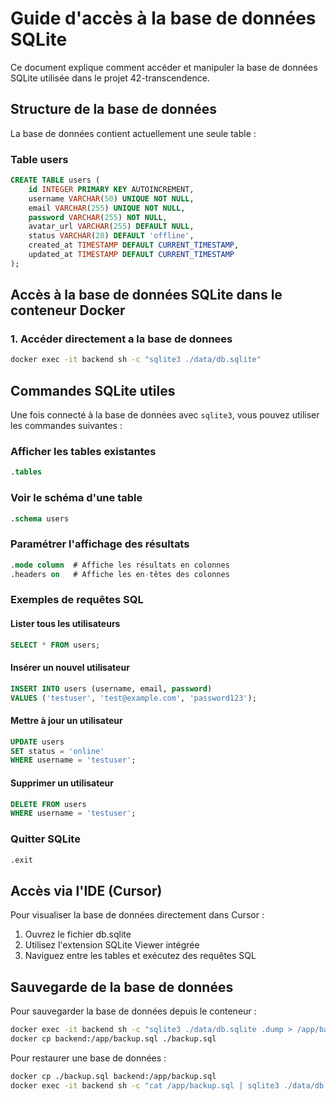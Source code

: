 # Guide d'accès à la base de données SQLite

Ce document explique comment accéder et manipuler la base de données SQLite utilisée dans le projet 42-transcendence.

## Structure de la base de données

La base de données contient actuellement une seule table :

### Table users
```sql
CREATE TABLE users (
    id INTEGER PRIMARY KEY AUTOINCREMENT,
    username VARCHAR(50) UNIQUE NOT NULL,
    email VARCHAR(255) UNIQUE NOT NULL,
    password VARCHAR(255) NOT NULL,
    avatar_url VARCHAR(255) DEFAULT NULL,
    status VARCHAR(20) DEFAULT 'offline',
    created_at TIMESTAMP DEFAULT CURRENT_TIMESTAMP,
    updated_at TIMESTAMP DEFAULT CURRENT_TIMESTAMP
);
```

## Accès à la base de données SQLite dans le conteneur Docker

### 1. Accéder directement a la base de donnees

```bash
docker exec -it backend sh -c "sqlite3 ./data/db.sqlite"
```

## Commandes SQLite utiles

Une fois connecté à la base de données avec `sqlite3`, vous pouvez utiliser les commandes suivantes :

### Afficher les tables existantes

```sql
.tables
```

### Voir le schéma d'une table

```sql
.schema users
```

### Paramétrer l'affichage des résultats

```sql
.mode column  # Affiche les résultats en colonnes
.headers on   # Affiche les en-têtes des colonnes
```

### Exemples de requêtes SQL

#### Lister tous les utilisateurs

```sql
SELECT * FROM users;
```

#### Insérer un nouvel utilisateur

```sql
INSERT INTO users (username, email, password) 
VALUES ('testuser', 'test@example.com', 'password123');
```

#### Mettre à jour un utilisateur

```sql
UPDATE users 
SET status = 'online' 
WHERE username = 'testuser';
```

#### Supprimer un utilisateur

```sql
DELETE FROM users 
WHERE username = 'testuser';
```

### Quitter SQLite

```sql
.exit
```

## Accès via l'IDE (Cursor)

Pour visualiser la base de données directement dans Cursor :

1. Ouvrez le fichier db.sqlite
2. Utilisez l'extension SQLite Viewer intégrée
3. Naviguez entre les tables et exécutez des requêtes SQL

## Sauvegarde de la base de données

Pour sauvegarder la base de données depuis le conteneur :

```bash
docker exec -it backend sh -c "sqlite3 ./data/db.sqlite .dump > /app/backup.sql"
docker cp backend:/app/backup.sql ./backup.sql
```

Pour restaurer une base de données :

```bash
docker cp ./backup.sql backend:/app/backup.sql
docker exec -it backend sh -c "cat /app/backup.sql | sqlite3 ./data/db.sqlite"
``` 